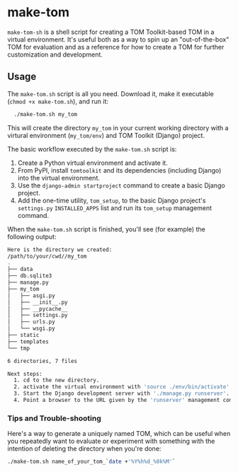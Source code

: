 # make-tom

`make-tom-sh` is a shell script for creating a TOM Toolkit-based TOM in a virtual environment. It's useful both as a way to spin up an "out-of-the-box" TOM for evaluation and as a reference for how to create a TOM for further customization and development.

## Usage
The `make-tom.sh` script is all you need. Download it, make it executable (`chmod +x make-tom.sh`), and run it:
```bash
  ./make-tom.sh my_tom
```
This will create the directory `my_tom` in your current working directory with a virtural environment (`my_tom/env`) and TOM Toolkit (Django) project.

The basic workflow executed by the `make-tom.sh` script is:
1. Create a Python virtual environment and activate it.
2. From PyPI, install `tomtoolkit` and its dependencies (including Django) into the virtual environment.
3. Use the `django-admin startproject` command to create a basic Django project.
4. Add the one-time utility, `tom_setup`, to the basic Django project's `settings.py` `INSTALLED_APPS` list and run its `tom_setup` management command.

When the `make-tom.sh` script is finished, you'll see (for example) the following output:

```bash
Here is the directory we created:
/path/to/your/cwd//my_tom
.
├── data
├── db.sqlite3
├── manage.py
├── my_tom
│   ├── asgi.py
│   ├── __init__.py
│   ├── __pycache__
│   ├── settings.py
│   ├── urls.py
│   └── wsgi.py
├── static
├── templates
└── tmp

6 directories, 7 files

Next steps:
  1. cd to the new directory. 
  2. activate the virtual environment with 'source ./env/bin/activate'. 
  3. Start the Django development server with './manage.py runserver'. 
  4. Point a browser to the URL given by the 'runserver' management command.
```

### Tips and Trouble-shooting

Here's a way to generate a uniquely named TOM, which can be useful when you repeatedly want to evaluate or experiment with something with the intention of deleting the directory when you're done:
```bash
./make-tom.sh name_of_your_tom_`date +'%Y%h%d_%0k%M'`
```
